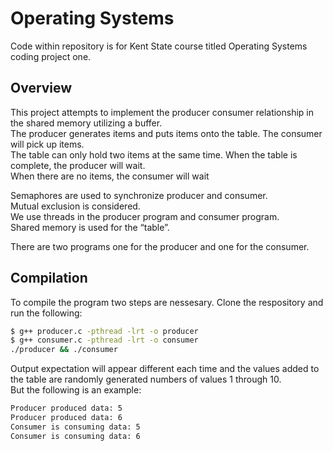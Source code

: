 # Operating Systems
Code within repository is for Kent State course titled Operating Systems coding project one. 
## Overview
This project attempts to implement the producer consumer relationship in the shared memory utilizing a buffer. <br />
The producer generates items and puts items onto the table. The consumer will pick up items. <br />
The table can only hold two items at the same time. When the table is complete, the producer will wait. <br />
When there are no items, the consumer will wait<br /> 

Semaphores are used to synchronize producer and consumer.<br />
Mutual exclusion is considered. <br />
We use threads in the producer program and consumer program. <br />
Shared memory is used for the “table”.<br />

There are two programs one for the producer and one for the consumer.<br />

## Compilation
To compile the program two steps are nessesary. Clone the respository and run the following:
```bash
$ g++ producer.c -pthread -lrt -o producer
$ g++ consumer.c -pthread -lrt -o consumer
./producer && ./consumer
```

Output expectation will appear different each time and the values added to the table are randomly generated numbers of values 1 through 10. <br/>But the following is an example:
```bash
Producer produced data: 5
Producer produced data: 6
Consumer is consuming data: 5
Consumer is consuming data: 6
```